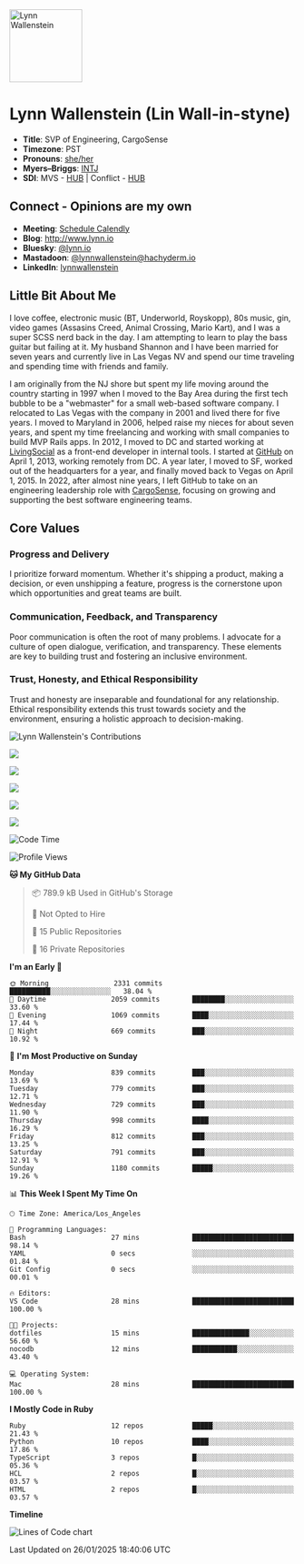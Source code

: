 <img src="https://user-images.githubusercontent.com/2606/58603343-41cfc300-8245-11e9-9777-331a47ceb635.jpg" alt="Lynn Wallenstein" width="128px" align="center" />


# Lynn Wallenstein (Lin Wall-in-styne)

- **Title**: SVP of Engineering, CargoSense
- **Timezone**: PST
- **Pronouns**: [she/her](https://pronouns.org/she-her)
- **Myers–Briggs**: [INTJ](https://www.16personalities.com/intj-personality)
- **SDI**: MVS - [HUB](strength-deployment-inventory.pdf) | Conflict - [HUB](strength-deployment-inventory.pdf)

## Connect - Opinions are my own
- **Meeting**: [Schedule Calendly](https://calendly.com/lynnwallenstein)
- **Blog**: http://www.lynn.io
- **Bluesky**: [@lynn.io](https://bsky.app/profile/lynn.io)
- **Mastadoon**: [@lynnwallenstein@hachyderm.io](https://hachyderm.io/web/@lynnwallenstein)
- **LinkedIn**: [lynnwallenstein](https://www.linkedin.com/in/lynnwallenstein/) 


## Little Bit About Me

I love coffee, electronic music (BT, Underworld, Royskopp), 80s music, gin, video games (Assasins Creed, Animal Crossing, Mario Kart), and I was a super SCSS nerd back in the day. I am attempting to learn to play the bass guitar but failing at it. My husband Shannon and I have been married for seven years and currently live in Las Vegas NV and spend our time traveling and spending time with friends and family.

I am originally from the NJ shore but spent my life moving around the country starting in 1997 when I moved to the Bay Area during the first tech bubble to be a "webmaster" for a small web-based software company. I relocated to Las Vegas with the company in 2001 and lived there for five years. I moved to Maryland in 2006, helped raise my nieces for about seven years, and spent my time freelancing and working with small companies to build MVP Rails apps. In 2012, I moved to DC and started working at [LivingSocial](https://www.livingsocial.com/) as a front-end developer in internal tools. I started at [GitHub](https://www.github.com) on April 1, 2013, working remotely from DC. A year later, I moved to SF, worked out of the headquarters for a year, and finally moved back to Vegas on April 1, 2015. In 2022, after almost nine years, I left GitHub to take on an engineering leadership role with [CargoSense](http://www.cargosense.com), focusing on growing and supporting the best software engineering teams. 

## Core Values

### Progress and Delivery

I prioritize forward momentum. Whether it's shipping a product, making a decision, or even unshipping a feature, progress is the cornerstone upon which opportunities and great teams are built.

### Communication, Feedback, and Transparency

Poor communication is often the root of many problems. I advocate for a culture of open dialogue, verification, and transparency. These elements are key to building trust and fostering an inclusive environment.

### Trust, Honesty, and Ethical Responsibility

Trust and honesty are inseparable and foundational for any relationship. Ethical responsibility extends this trust towards society and the environment, ensuring a holistic approach to decision-making.

<img src="https://raw.githubusercontent.com/lynnwallenstein/lynnwallenstein/main/images/contributions.png" alt="Lynn Wallenstein's Contributions" />

![](http://github-profile-summary-cards.vercel.app/api/cards/profile-details?username=lynnwallenstein&theme=default)

![](http://github-profile-summary-cards.vercel.app/api/cards/repos-per-language?username=lynnwallenstein&theme=default)

![](http://github-profile-summary-cards.vercel.app/api/cards/most-commit-language?username=lynnwallenstein&theme=default)

![](http://github-profile-summary-cards.vercel.app/api/cards/stats?username=lynnwallenstein&theme=default)

![](http://github-profile-summary-cards.vercel.app/api/cards/productive-time?username=lynnwallenstein&theme=default&utcOffset=8)

<!--START_SECTION:waka-->
![Code Time](http://img.shields.io/badge/Code%20Time-157%20hrs%2034%20mins-blue)

![Profile Views](http://img.shields.io/badge/Profile%20Views-1-blue)

**🐱 My GitHub Data** 

> 📦 789.9 kB Used in GitHub's Storage 
 > 
> 🚫 Not Opted to Hire
 > 
> 📜 15 Public Repositories 
 > 
> 🔑 16 Private Repositories 
 > 
**I'm an Early 🐤** 

```text
🌞 Morning                2331 commits        ██████████░░░░░░░░░░░░░░░   38.04 % 
🌆 Daytime                2059 commits        ████████░░░░░░░░░░░░░░░░░   33.60 % 
🌃 Evening                1069 commits        ████░░░░░░░░░░░░░░░░░░░░░   17.44 % 
🌙 Night                  669 commits         ███░░░░░░░░░░░░░░░░░░░░░░   10.92 % 
```
📅 **I'm Most Productive on Sunday** 

```text
Monday                   839 commits         ███░░░░░░░░░░░░░░░░░░░░░░   13.69 % 
Tuesday                  779 commits         ███░░░░░░░░░░░░░░░░░░░░░░   12.71 % 
Wednesday                729 commits         ███░░░░░░░░░░░░░░░░░░░░░░   11.90 % 
Thursday                 998 commits         ████░░░░░░░░░░░░░░░░░░░░░   16.29 % 
Friday                   812 commits         ███░░░░░░░░░░░░░░░░░░░░░░   13.25 % 
Saturday                 791 commits         ███░░░░░░░░░░░░░░░░░░░░░░   12.91 % 
Sunday                   1180 commits        █████░░░░░░░░░░░░░░░░░░░░   19.26 % 
```


📊 **This Week I Spent My Time On** 

```text
🕑︎ Time Zone: America/Los_Angeles

💬 Programming Languages: 
Bash                     27 mins             █████████████████████████   98.14 % 
YAML                     0 secs              ░░░░░░░░░░░░░░░░░░░░░░░░░   01.84 % 
Git Config               0 secs              ░░░░░░░░░░░░░░░░░░░░░░░░░   00.01 % 

🔥 Editors: 
VS Code                  28 mins             █████████████████████████   100.00 % 

🐱‍💻 Projects: 
dotfiles                 15 mins             ██████████████░░░░░░░░░░░   56.60 % 
nocodb                   12 mins             ███████████░░░░░░░░░░░░░░   43.40 % 

💻 Operating System: 
Mac                      28 mins             █████████████████████████   100.00 % 
```

**I Mostly Code in Ruby** 

```text
Ruby                     12 repos            █████░░░░░░░░░░░░░░░░░░░░   21.43 % 
Python                   10 repos            ████░░░░░░░░░░░░░░░░░░░░░   17.86 % 
TypeScript               3 repos             █░░░░░░░░░░░░░░░░░░░░░░░░   05.36 % 
HCL                      2 repos             █░░░░░░░░░░░░░░░░░░░░░░░░   03.57 % 
HTML                     2 repos             █░░░░░░░░░░░░░░░░░░░░░░░░   03.57 % 
```



**Timeline**

![Lines of Code chart](https://raw.githubusercontent.com/lynnwallenstein/lynnwallenstein/main/assets/bar_graph.png)


 Last Updated on 26/01/2025 18:40:06 UTC
<!--END_SECTION:waka-->
